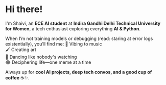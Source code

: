 

# Hi there!

I'm Shaivi, an **ECE AI student** at **Indira Gandhi Delhi Technical University for Women**, a tech enthusiast exploring everything **AI & Python**.

When I’m not training models or debugging (read: staring at error logs existentially), you’ll find me:
🎵 Vibing to music  
🖌️ Creating art  
💃 Dancing like nobody's watching  
😂 Deciphering life—one meme at a time

Always up for **cool AI projects, deep tech convos, and a good cup of coffee** ☕✨.
<!--
**shaivi04/shaivi04** is a ✨ _special_ ✨ repository because its `README.md` (this file) appears on your GitHub profile.

Here are some ideas to get you started:

- 🔭 I’m currently working on ...
- 🌱 I’m currently learning ...
- 👯 I’m looking to collaborate on ...
- 🤔 I’m looking for help with ...
- 💬 Ask me about ...
- 📫 How to reach me: ...
- 😄 Pronouns: ...
- ⚡ Fun fact: ...
-->
